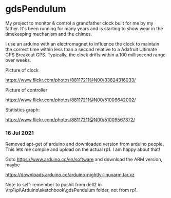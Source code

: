 # gdsPendulum

 My project to monitor & control a grandfather clock built for me by my father.  It's been running
  for many years and is starting to show wear in the timekeeping mechanism and the chimes.
  
  I use an arduino with an electromagnet to influence the clock to maintain the correct time within
  less than a second relative to a Adafruit Ultimate GPS Breakout GPS. Typically, the clock drifts within a 100 millisecond range over weeks.
  
Picture of clock 

https://www.flickr.com/photos/88117211@N00/33824316033/

Picture of controller

https://www.flickr.com/photos/88117211@N00/51009642002/

Statistics graph:

https://www.flickr.com/photos/88117211@N00/51009567372/


### 16 Jul 2021

Removed apt-get of arduino and downloaded version from arduino people. This lets me compile and upload on the actual rp1. I am happy about that!
 
Goto  https://www.arduino.cc/en/software  and download the ARM version, maybe 

https://downloads.arduino.cc/arduino-nightly-linuxarm.tar.xz

Note to self: remember to pushit from dell2 in \\\rp1\pi\Arduino\sketchbook\gdsPendulum folder, not from rp1.
